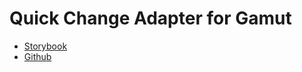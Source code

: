 # Quick Change Adapter for Gamut

- [Storybook](https://gamut.codecademy.com/)
- [Github](https://github.com/Codecademy/gamut)
